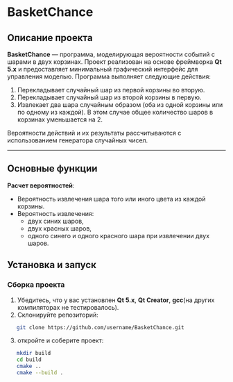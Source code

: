 # BasketChance

## Описание проекта

**BasketChance** — программа, моделирующая вероятности событий с шарами в двух корзинах. Проект реализован на основе фреймворка **Qt 5.x** и предоставляет минимальный графический интерфейс для управления моделью. Программа выполняет следующие действия:

1. Перекладывает случайный шар из первой корзины во вторую.
2. Перекладывает случайный шар из второй корзины в первую.
3. Извлекает два шара случайным образом (оба из одной корзины или по одному из каждой). В этом случае общее количество шаров в корзинах уменьшается на 2.

Вероятности действий и их результаты рассчитываются с использованием генератора случайных чисел.

---

## Основные функции

**Расчет вероятностей**:
   - Вероятность извлечения шара того или иного цвета из каждой корзины.
   - Вероятность извлечения:
     - двух синих шаров,
     - двух красных шаров,
     - одного синего и одного красного шара при извлечении двух шаров.



## Установка и запуск

### Сборка проекта
1. Убедитесь, что у вас установлен **Qt 5.x**, **Qt Creator**, **gcc**(на других компиляторах не тестировалось).
2. Склонируйте репозиторий:
```bash
   git clone https://github.com/username/BasketChance.git
```
3. откройте и соберите проект:
```bash
   mkdir build
   cd build
   cmake ..
   cmake --build .
```
